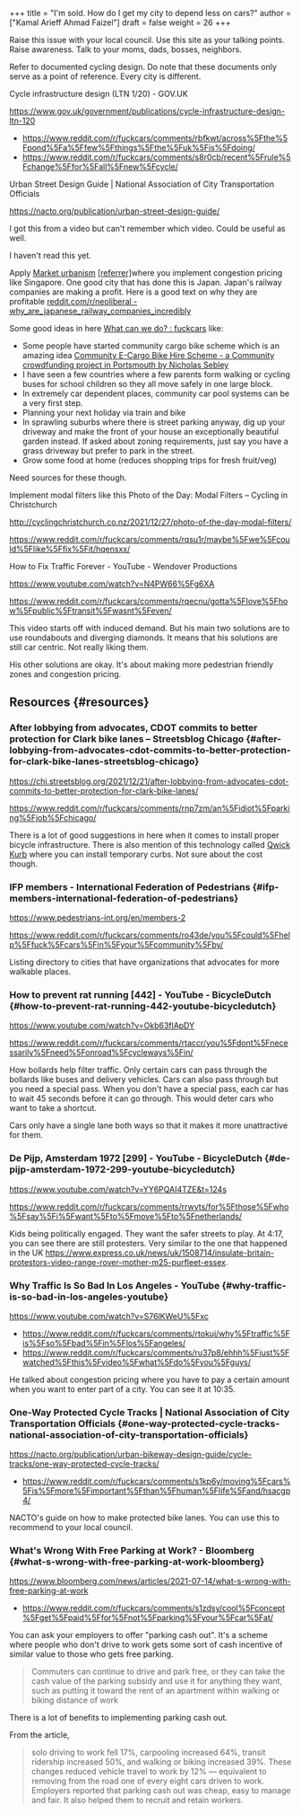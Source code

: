 +++
title = "I'm sold. How do I get my city to depend less on cars?"
author = ["Kamal Arieff Ahmad Faizel"]
draft = false
weight = 26
+++

Raise this issue with your local council. Use this site as your talking points. Raise awareness. Talk to your moms, dads, bosses, neighbors.

Refer to documented cycling design. Do note that these documents only serve as a point of reference. Every city is different.

Cycle infrastructure design (LTN 1/20) - GOV.UK

<https://www.gov.uk/government/publications/cycle-infrastructure-design-ltn-120>

-   <https://www.reddit.com/r/fuckcars/comments/rbfkwt/across%5Fthe%5Fpond%5Fa%5Ffew%5Fthings%5Fthe%5Fuk%5Fis%5Fdoing/>
-   <https://www.reddit.com/r/fuckcars/comments/s8r0cb/recent%5Frule%5Fchange%5Ffor%5Fall%5Fnew%5Fcycle/>

Urban Street Design Guide | National Association of City Transportation Officials

<https://nacto.org/publication/urban-street-design-guide/>

I got this from a video but can't remember which video. Could be useful as well.

I haven't read this yet.

Apply [Market urbanism](https://en.wikipedia.org/wiki/Market%5Furbanism) [[referrer]​](https://www.reddit.com/r/fuckcars/comments/rimad7/why%5Fare%5Fjapanese%5Frailway%5Fcompanies%5Fincredibly/) where you implement congestion pricing like Singapore. One good city that has done this is Japan. Japan's railway companies are making a profit. Here is a good text on why they are profitable [reddit.com/r/neoliberal - why\_are\_japanese\_railway\_companies\_incredibly](https://np.reddit.com/r/neoliberal/comments/pzvayh/why%5Fare%5Fjapanese%5Frailway%5Fcompanies%5Fincredibly/)

Some good ideas in here [What can we do? : fuckcars](https://www.reddit.com/r/fuckcars/comments/rmdlcn/what%5Fcan%5Fwe%5Fdo/hplpr29/) like:

-   Some people have started community cargo bike scheme which is an amazing idea [Community E-Cargo Bike Hire Scheme - a Community crowdfunding project in Portsmouth by Nicholas Sebley](https://www.crowdfunder.co.uk/p/community-e-cargo-bike-hire-scheme)
-   I have seen a few countries where a few parents form walking or cycling buses for school children so they all move safely in one large block.
-   In extremely car dependent places, community car pool systems can be a very first step.
-   Planning your next holiday via train and bike
-   In sprawling suburbs where there is street parking anyway, dig up your driveway and make the front of your house an exceptionally beautiful garden instead. If asked about zoning requirements, just say you have a grass driveway but prefer to park in the street.
-   Grow some food at home (reduces shopping trips for fresh fruit/veg)

Need sources for these though.

Implement modal filters like this Photo of the Day: Modal Filters – Cycling in Christchurch

<http://cyclingchristchurch.co.nz/2021/12/27/photo-of-the-day-modal-filters/>

<https://www.reddit.com/r/fuckcars/comments/rqsu1r/maybe%5Fwe%5Fcould%5Flike%5Ffix%5Fit/hqensxx/>

How to Fix Traffic Forever - YouTube - Wendover Productions

<https://www.youtube.com/watch?v=N4PW66%5Fg6XA>

<https://www.reddit.com/r/fuckcars/comments/rqecnu/gotta%5Flove%5Fhow%5Fpublic%5Ftransit%5Fwasnt%5Feven/>

This video starts off with induced demand. But his main two solutions are to use roundabouts and diverging diamonds. It means that his solutions are still car centric. Not really liking them.

His other solutions are okay. It's about making more pedestrian friendly zones and congestion pricing.


## Resources {#resources}


### After lobbying from advocates, CDOT commits to better protection for Clark bike lanes – Streetsblog Chicago {#after-lobbying-from-advocates-cdot-commits-to-better-protection-for-clark-bike-lanes-streetsblog-chicago}

<https://chi.streetsblog.org/2021/12/21/after-lobbying-from-advocates-cdot-commits-to-better-protection-for-clark-bike-lanes/>

<https://www.reddit.com/r/fuckcars/comments/rnp7zm/an%5Fidiot%5Fparking%5Fjob%5Fchicago/>

There is a lot of good suggestions in here when it comes to install proper bicycle infrastructure. There is also mention of this technology called [Qwick Kurb](http://www.qwickkurb.com/) where you can install temporary curbs. Not sure about the cost though.


### IFP members - International Federation of Pedestrians {#ifp-members-international-federation-of-pedestrians}

<https://www.pedestrians-int.org/en/members-2>

<https://www.reddit.com/r/fuckcars/comments/ro43de/you%5Fcould%5Fhelp%5Ffuck%5Fcars%5Fin%5Fyour%5Fcommunity%5Fby/>

Listing directory to cities that have organizations that advocates for more walkable places.


### How to prevent rat running [442] - YouTube - BicycleDutch {#how-to-prevent-rat-running-442-youtube-bicycledutch}

<https://www.youtube.com/watch?v=Okb63flApDY>

<https://www.reddit.com/r/fuckcars/comments/rtaccr/you%5Fdont%5Fnecessarily%5Fneed%5Fonroad%5Fcycleways%5Fin/>

How bollards help filter traffic. Only certain cars can pass through the bollards like buses and delivery vehicles. Cars can also pass through but you need a special pass. When you don't have a special pass, each car has to wait 45 seconds before it can go through. This would deter cars who want to take a shortcut.

Cars only have a single lane both ways so that it makes it more unattractive for them.


### De Pijp, Amsterdam 1972 [299] - YouTube - BicycleDutch {#de-pijp-amsterdam-1972-299-youtube-bicycledutch}

<https://www.youtube.com/watch?v=YY6PQAI4TZE&t=124s>

<https://www.reddit.com/r/fuckcars/comments/rrwyts/for%5Fthose%5Fwho%5Fsay%5Fi%5Fwant%5Fto%5Fmove%5Fto%5Fnetherlands/>

Kids being politically engaged. They want the safer streets to play. At 4:17, you can see there are still protesters. Very similar to the one that happened in the UK <https://www.express.co.uk/news/uk/1508714/insulate-britain-protestors-video-range-rover-mother-m25-purfleet-essex>.


### Why Traffic Is So Bad In Los Angeles - YouTube {#why-traffic-is-so-bad-in-los-angeles-youtube}

<https://www.youtube.com/watch?v=S76lKWeU%5Fxc>

-   <https://www.reddit.com/r/fuckcars/comments/rtokuj/why%5Ftraffic%5Fis%5Fso%5Fbad%5Fin%5Flos%5Fangeles/>
-   <https://www.reddit.com/r/fuckcars/comments/ru37p8/ehhh%5Fjust%5Fwatched%5Fthis%5Fvideo%5Fwhat%5Fdo%5Fyou%5Fguys/>

He talked about congestion pricing where you have to pay a certain amount when you want to enter part of a city. You can see it at 10:35.


### One-Way Protected Cycle Tracks | National Association of City Transportation Officials {#one-way-protected-cycle-tracks-national-association-of-city-transportation-officials}

<https://nacto.org/publication/urban-bikeway-design-guide/cycle-tracks/one-way-protected-cycle-tracks/>

-   <https://www.reddit.com/r/fuckcars/comments/s1kp6y/moving%5Fcars%5Fis%5Fmore%5Fimportant%5Fthan%5Fhuman%5Flife%5Fand/hsacgp4/>

NACTO's guide on how to make protected bike lanes. You can use this to recommend to your local council.


### What's Wrong With Free Parking at Work? - Bloomberg {#what-s-wrong-with-free-parking-at-work-bloomberg}

<https://www.bloomberg.com/news/articles/2021-07-14/what-s-wrong-with-free-parking-at-work>

-   <https://www.reddit.com/r/fuckcars/comments/s1zdsy/cool%5Fconcept%5Fget%5Fpaid%5Ffor%5Fnot%5Fparking%5Fyour%5Fcar%5Fat/>

You can ask your employers to offer "parking cash out". It's a scheme where people who don't drive to work gets some sort of cash incentive of similar value to those who gets free parking.

> Commuters can continue to drive and park free, or they can take the cash value of the parking subsidy and use it for anything they want, such as putting it toward the rent of an apartment within walking or biking distance of work

There is a lot of benefits to implementing parking cash out.

From the article,

> solo driving to work fell 17%, carpooling increased 64%, transit ridership increased 50%, and walking or biking increased 39%. These changes reduced vehicle travel to work by 12% — equivalent to removing from the road one of every eight cars driven to work. Employers reported that parking cash out was cheap, easy to manage and fair. It also helped them to recruit and retain workers.
